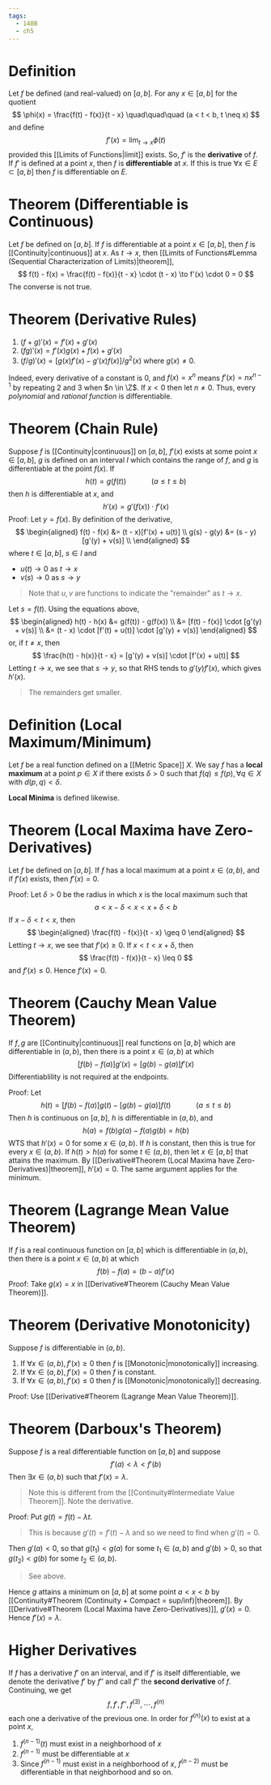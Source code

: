 ```yaml
---
tags:
  - 140B
  - ch5
---
```

# Definition 
Let $f$ be defined (and real-valued) on $[a,b]$. For any $x \in [a,b]$ for the quotient 
$$
\phi(x) = \frac{f(t) - f(x)}{t - x} \quad\quad\quad (a < t < b, t \neq x)
$$
and define 
$$
f'(x) = \lim_{t \to x} \phi(t)
$$
provided this [[Limits of Functions|limit]] exists. So, $f'$ is the **derivative** of $f$. If $f'$ is defined at a point $x$, then $f$ is **differentiable** at $x$. If this is true $\forall x \in E \subset [a,b]$ then $f$ is differentiable on $E$. 

# Theorem (Differentiable is Continuous)
Let $f$ be defined on $[a,b]$. If $f$ is differentiable at a point $x \in [a,b]$, then $f$ is [[Continuity|continuous]] at $x$. As $t \to x$, then [[Limits of Functions#Lemma (Sequential Characterization of Limits)|theorem]], 
$$
f(t) - f(x) = \frac{f(t) - f(x)}{t - x} \cdot (t - x) \to f'(x) \cdot 0 = 0
$$
The converse is not true. 

# Theorem (Derivative Rules)
1. $(f + g)'(x) = f'(x) + g'(x)$
2. $(fg)'(x) = f'(x)g(x) + f(x)+g'(x)$
3. $(f/g)'(x) = [g(x)f'(x) - g'(x)f(x)]/g^{2}(x)$ 
where $g(x) \neq 0$.  

Indeed, every derivative of a constant is $0$, and $f(x) = x^n$ means $f'(x) = nx^{n-1}$ by repeating $2$ and $3$ when $n \in \Z$. If $x < 0$ then let $n \neq 0$. Thus, every *polynomial* and *rational function* is differentiable. 

# Theorem (Chain Rule)
Suppose $f$ is [[Continuity|continuous]] on $[a,b]$, $f'(x)$ exists at some point $x \in [a,b]$, $g$ is defined on an interval $I$ which contains the range of $f$, and $g$ is differentiable at the point $f(x)$. If 
$$
h(t) = g(f(t)) \quad\quad\quad (a \leq t \leq b)
$$
then $h$ is differentiable at $x$, and 
$$
h'(x) = g'(f(x)) \cdot f'(x)
$$
Proof:
Let $y = f(x)$. By definition of the derivative, 
$$
\begin{aligned}
f(t) - f(x) &= (t - x)[f'(x) + u(t)] \\
g(s) - g(y) &= (s - y)[g'(y) + v(s)] \\
\end{aligned}
$$
where $t \in [a,b]$, $s \in I$ and 
- $u(t) \to 0$ as $t \to x$
- $v(s)\to 0$ as $s \to y$
> Note that $u,v$ are functions to indicate the "remainder" as $t \to x$. 

Let $s = f(t)$. Using the equations above, 
$$
\begin{aligned}
h(t) - h(x)
&= g(f(t)) - g(f(x)) \\
&= [f(t) - f(x)] \cdot [g'(y) + v(s)] \\ 
&= (t - x) \cdot [f'(t) + u(t)] \cdot [g'(y) + v(s)]
\end{aligned}
$$
or, if $t \neq x$, then 
$$
\frac{h(t) - h(x)}{t - x} = [g'(y) + v(s)] \cdot [f'(x) + u(t)]
$$
Letting $t \to x$, we see that $s \to y$, so that RHS tends to $g'(y)f'(x)$, which gives $h'(x)$. 
> The remainders get smaller. 

# Definition (Local Maximum/Minimum)
Let $f$ be a real function defined on a [[Metric Space]] $X$. We say $f$ has a **local maximum** at a point $p \in X$ if there exists $\delta > 0$ such that $f(q) \leq f(p), \forall q \in X$ with $d(p, q) < \delta$. 

**Local Minima** is defined likewise. 

# Theorem (Local Maxima have Zero-Derivatives)
Let $f$ be defined on $[a, b]$. If $f$ has a local maximum at a point $x \in (a, b)$, and if $f'(x)$ exists, then $f'(x) = 0$. 

Proof:
Let $\delta > 0$ be the radius in which $x$ is the local maximum such that
$$
a < x - \delta < x < x + \delta < b
$$
If $x - \delta < t < x$, then 
$$
\begin{aligned}
\frac{f(t) - f(x)}{t - x} \geq 0
\end{aligned}
$$
Letting $t \to x$, we see that $f'(x) \geq 0$. If $x < t < x + \delta$, then 
$$
\frac{f(t) - f(x)}{t - x} \leq 0
$$
and $f'(x) \leq 0$. Hence $f'(x) = 0$. 

# Theorem (Cauchy Mean Value Theorem)
If $f,g$ are [[Continuity|continuous]] real functions on $[a, b]$ which are differentiable in $(a, b)$, then there is a point $x \in (a, b)$ at which 
$$
[f(b) - f(a)]g'(x) = [g(b) - g(a)]f'(x)
$$
Differentiablility is not required at the endpoints. 

Proof:
Let 
$$
h(t) = [f(b) - f(a)]g(t) - [g(b) - g(a)]f(t) \quad\quad\quad (a \leq t \leq b)
$$
Then $h$ is continuous on $[a, b]$, $h$ is differentiable in $(a, b)$, and 
$$
h(a) = f(b)g(a) - f(a)g(b) = h(b)
$$
WTS that $h'(x) = 0$ for some $x \in (a, b)$. If $h$ is constant, then this is true for every $x \in (a, b)$. If $h(t) > h(a)$ for some $t \in (a,b)$, then let $x \in [a,b]$ that attains the maximum. By [[Derivative#Theorem (Local Maxima have Zero-Derivatives)|theorem]], $h'(x) = 0$. The same argument applies for the minimum. 
# Theorem (Lagrange Mean Value Theorem)
If $f$ is a real continuous function on $[a,b]$ which is differentiable in $(a,b)$, then there is a point $x \in (a,b)$ at which 
$$
f(b) - f(a) = (b - a)f'(x)
$$
Proof: Take $g(x) = x$ in [[Derivative#Theorem (Cauchy Mean Value Theorem)]]. 
# Theorem (Derivative Monotonicity)
Suppose $f$ is differentiable in $(a,b)$.
1. If $\forall x \in (a,b), f'(x) \geq 0$ then $f$ is [[Monotonic|monotonically]] increasing.
2. If $\forall x \in (a,b), f'(x) = 0$ then $f$ is constant. 
3. If $\forall x \in (a, b), f'(x) \leq 0$ then $f$ is [[Monotonic|monotonically]] decreasing.

Proof: Use [[Derivative#Theorem (Lagrange Mean Value Theorem)]]. 
# Theorem (Darboux's Theorem)
Suppose $f$ is a real differentiable function on $[a,b]$ and suppose 
$$
f'(a) < \lambda < f'(b)
$$
Then $\exists x \in (a,b)$ such that $f'(x) = \lambda$.
> Note this is different from the [[Continuity#Intermediate Value Theorem]]. Note the derivative. 

Proof:
Put $g(t) = f(t) - \lambda t$. 
> This is because $g'(t) = f'(t) - \lambda$ and so we need to find when $g'(t) = 0$.

Then $g'(a) < 0$, so that $g(t_{1}) < g(a)$ for some $t_{1} \in (a,b)$ and $g'(b) > 0$, so that $g(t_{2}) < g(b)$ for some $t_{2} \in (a,b)$. 
> See above. 

Hence $g$ attains a minimum on $[a,b]$ at some point $a < x < b$ by [[Continuity#Theorem (Continuity + Compact = sup/inf)|theorem]]. By [[Derivative#Theorem (Local Maxima have Zero-Derivatives)]], $g'(x) = 0$. Hence $f'(x)  = \lambda$. 

# Higher Derivatives
If $f$ has a derivative $f'$ on an interval, and if $f'$ is itself differentiable, we denote the derivative $f'$ by $f''$ and call $f''$ the **second derivative** of $f$. Continuing, we get
$$
f, f', f'', f^{(3)}, \cdots, f^{(n)}
$$
each one a derivative of the previous one. In order for $f^{(n)}(x)$ to exist at a point $x$, 
1. $f^{(n-1)}(t)$  must exist in a neighborhood of $x$ 
2. $f^{(n-1)}$ must be differentiable at $x$ 
3. Since $f^{(n-1)}$ must exist in a neighborhood of $x$, $f^{(n-2)}$ must be differentiable in that neighborhood and so on.
